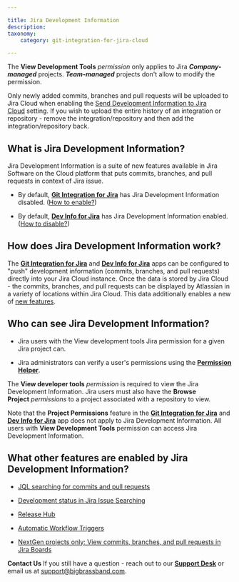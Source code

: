 ```yaml
---

title: Jira Development Information
description:
taxonomy:
    category: git-integration-for-jira-cloud

---
```

The **View Development Tools** _permission_ only applies to Jira _**Company-managed**_ projects. _**Team-managed**_ projects don't allow to modify the permission.

Only newly added commits, branches and pull requests will be uploaded to Jira Cloud when enabling the [Send Development Information to Jira Cloud](/git-integration-for-jira-cloud/send-development-information-to-jira-cloud-setting-gij-cloud) setting. If you wish to upload the entire history of an integration or repository - remove the integration/repository and then add the integration/repository back.

## What is Jira Development Information?

Jira Development Information is a suite of new features available in Jira Software on the Cloud platform that puts commits, branches, and pull requests in context of Jira issue.

*   By default, [**Git Integration for Jira**](https://marketplace.atlassian.com/4984) has Jira Development Information disabled. ([How to enable?](/git-integration-for-jira-cloud/how-can-a-jira-administrator-enable-or-disable-jira-development-information/))

*   By default, [**Dev Info for Jira**](https://marketplace.atlassian.com/1219270) has Jira Development Information enabled. ([How to disable?](/git-integration-for-jira-cloud/how-can-a-jira-administrator-enable-or-disable-jira-development-information/))


## How does Jira Development Information work?

The [**Git Integration for Jira**](https://marketplace.atlassian.com/4984) and [**Dev Info for Jira**](https://marketplace.atlassian.com/1219270) apps can be configured to "push" development information (commits, branches, and pull requests) directly into your Jira Cloud instance. Once the data is stored by Jira Cloud - the commits, branches, and pull requests can be displayed by Atlassian in a variety of locations within Jira Cloud. This data additionally enables a new of [new features](#What-other-features-are-enabled-by-Jira-Development-Information%3).

## Who can see Jira Development Information?

*   Jira users with the View development tools Jira permission for a given Jira project can. 

*   Jira administrators can verify a user's permissions using the [**Permission Helper**](https://confluence.atlassian.com/adminjiracloud/jira-admin-helper-818578850.html).


The **View developer tools** _permission_ is required to view the Jira Development Information. Jira users must also have the **Browse Project** _permissions_ to a project associated with a repository to view.

Note that the **Project Permissions** feature in the [**Git Integration for Jira**](https://marketplace.atlassian.com/apps/4984/git-integration-for-jira?tab=overview&hosting=cloud) and [**Dev Info for Jira**](https://marketplace.atlassian.com/apps/1219270/dev-info-for-jira?hosting=cloud&tab=overview) app does not apply to Jira Development Information. All users with **View Development Tools** permission can access Jira Development Information.

## What other features are enabled by Jira Development Information?

*   [JQL searching for commits and pull requests](/git-integration-for-jira-cloud/jql-searching-for-commits-and-pull-requests-gij-cloud)

*   [Development status in Jira Issue Searching](/git-integration-for-jira-cloud/development-status-in-jira-issue-searching-gij-cloud)

*   [Release Hub](/git-integration-for-jira-cloud/release-hub-warnings-gij-cloud)

*   [Automatic Workflow Triggers](/git-integration-for-jira-cloud/automatic-workflow-triggers-gij-cloud)

*   [NextGen projects only: View commits, branches, and pull requests in Jira Boards](/git-integration-for-jira-cloud/next-gen-projects-only-view-commits-branches-and-pull-requests-in-jira-boards-gij-cloud)



**Contact Us**
If you still have a question - reach out to our [**Support Desk**](https://bigbrassband.atlassian.net/servicedesk/customer/portals) or email us at [support@bigbrassband.com](mailto:support@bigbrassband.com).